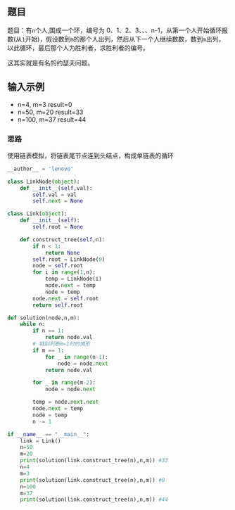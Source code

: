 ## 题目

题目：有`n`个人,围成一个环，编号为 0、1、2、3、、、n-1，从第一个人开始循环报数(从`1`开始)，假设数到`m`的那个人出列，然后从下一个人继续数数，数到`m`出列，以此循环，最后那个人为胜利者，求胜利者的编号。

这其实就是有名的约瑟夫问题。

## 输入示例

- n=4, m=3 result=0
- n=50, m=20 result=33
- n=100, m=37 result=44

### 思路

使用链表模拟，将链表尾节点连到头结点，构成单链表的循环

```python
__author__ = 'lenovo'

class LinkNode(object):
    def __init__(self,val):
        self.val = val
        self.next = None

class Link(object):
    def __init__(self):
        self.root = None

    def construct_tree(self,n):
        if n < 1:
            return None
        self.root = LinkNode(0)
        node = self.root
        for i in range(1,n):
            temp = LinkNode(i)
            node.next = temp
            node = temp
        node.next = self.root
        return self.root

def solution(node,n,m):
    while n:
        if n == 1:
            return node.val
        # 特别判断m=1时的情形
        if m == 1:
            for _ in range(n-1):
                node = node.next
            return node.val

        for _ in range(m-2):
            node = node.next

        temp = node.next.next
        node.next = temp
        node = temp
        n -= 1

if __name__ == "__main__":
    link = Link()
    n=50
    m=20
    print(solution(link.construct_tree(n),n,m)) #33
    n=4
    m=3
    print(solution(link.construct_tree(n),n,m)) #0
    n=100
    m=37
    print(solution(link.construct_tree(n),n,m)) #44
```

